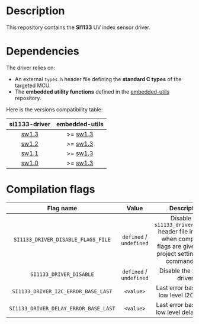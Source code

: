 # Description

This repository contains the **SI1133** UV index sensor driver.

# Dependencies

The driver relies on:

* An external `types.h` header file defining the **standard C types** of the targeted MCU.
* The **embedded utility functions** defined in the [embedded-utils](https://github.com/Ludovic-Lesur/embedded-utils) repository.

Here is the versions compatibility table:

| **si1133-driver** | **embedded-utils** |
|:---:|:---:|
| [sw1.3](https://github.com/Ludovic-Lesur/si1133-driver/releases/tag/sw1.3) | >= [sw1.3](https://github.com/Ludovic-Lesur/embedded-utils/releases/tag/sw1.3) |
| [sw1.2](https://github.com/Ludovic-Lesur/si1133-driver/releases/tag/sw1.2) | >= [sw1.3](https://github.com/Ludovic-Lesur/embedded-utils/releases/tag/sw1.3) |
| [sw1.1](https://github.com/Ludovic-Lesur/si1133-driver/releases/tag/sw1.1) | >= [sw1.3](https://github.com/Ludovic-Lesur/embedded-utils/releases/tag/sw1.3) |
| [sw1.0](https://github.com/Ludovic-Lesur/si1133-driver/releases/tag/sw1.0) | >= [sw1.3](https://github.com/Ludovic-Lesur/embedded-utils/releases/tag/sw1.3) |

# Compilation flags

| **Flag name** | **Value** | **Description** |
|:---:|:---:|:---:|
| `SI1133_DRIVER_DISABLE_FLAGS_FILE` | `defined` / `undefined` | Disable the `si1133_driver_flags.h` header file inclusion when compilation flags are given in the project settings or by command line. |
| `SI1133_DRIVER_DISABLE` | `defined` / `undefined` | Disable the SI1133 driver. |
| `SI1133_DRIVER_I2C_ERROR_BASE_LAST` | `<value>` | Last error base of the low level I2C driver. |
| `SI1133_DRIVER_DELAY_ERROR_BASE_LAST` | `<value>` | Last error base of the low level delay driver. |
